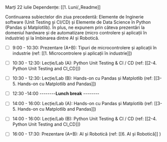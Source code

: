 Marți 22 iulie
Dependențe: [[1. Luni/_Readme]]

Continuarea subiectelor din ziua precedentă: Elemente de Inginerie software (Unit Testing și CI/CD) și Elemente de Data Science în Python (Pandas și Matplotlib). În plus, ne expunem prin câteva prezentări la domeniul hardware și de automatizare (micro controlere și aplicații în industrie) și la îmbinarea dintre AI și Robotică.

- [ ] 9:00 - 10:30:  Prezentare (A+B): Tipuri de microcontrolere și aplicații în industrie (ref: [[1. Microcontrolere și aplicații în industrie]])
- [ ] 10:30 - 12:30: Lecție/Lab (A): Python Unit Testing & CI / CD (ref: [[2-4. Python Unit Testing and CI_CD]])
- [ ] 10:30 - 12:30: Lecție/Lab (B): Hands-on cu Pandas și Matplotlib (ref: [[3-5. Hands-on cu Matplotlib and Pandas]])

- [ ] 12:30 -14:00 --------**Lunch break** --------
 
- [ ] 14:00 - 16:00: Lecție/Lab (A): Hands-on cu Pandas și Matplotlib (ref: [[3-5. Hands-on cu Matplotlib and Pandas]])
- [ ] 14:00 - 16:00: Lecție/Lab (B): Python Unit Testing & CI / CD (ref: [[2-4. Python Unit Testing and CI_CD]])
- [ ] 16:00 - 17:30: Prezentare (A+B): AI și Robotică (ref: [[6. AI și Robotică]] )
